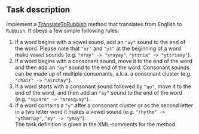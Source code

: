 ## Task description

Implement a [TranslateToRubbish]() method that translates from English to `Rubbish`. It obeys a few simple following rules:
1. If a word begins with a vowel sound, add an `"ay"` sound to the end of the word. Please note that `"xr"` and `"yt"` at the beginning of a word make vowel sounds (e.g. `"xray" -> "xrayay"`, `"yttria" -> "yttriaay"`).
1. If a word begins with a consonant sound, move it to the end of the word and then add an `"ay"` sound to the end of the word. Consonant sounds can be made up of multiple consonants, a.k.a. a consonant cluster (e.g. `"chair" -> "airchay"`).
1. If a word starts with a consonant sound followed by `"qu"`, move it to the end of the word, and then add an `"ay"` sound to the end of the word (e.g. `"square" -> "aresquay"`).
1. If a word contains a `"y"` after a consonant cluster or as the second letter in a two letter word it makes a vowel sound (e.g. `"rhythm" -> "ythmrhay"`, `"my" -> "ymay"`).    
The task definition is given in the XML-comments for the method.